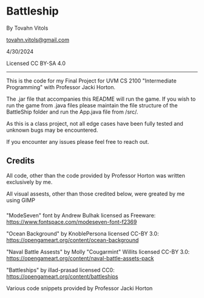# Battleship 
By Tovahn Vitols

tovahn.vitols@gmail.com

4/30/2024

Licensed CC BY-SA 4.0
___

This is the code for my Final Project for UVM CS 2100 "Intermediate Programming" with Professor Jacki Horton.

The .jar file that accompanies this README will run the game. If you wish to run the game from .java files please maintain the file structure of the BattleShip folder and run the App.java file from /src/. 

As this is a class project, not all edge cases have been fully tested and unknown bugs may be encountered.

If you encounter any issues please feel free to reach out.



## Credits

All code, other than the code provided by Professor Horton was written exclusively by me.

All visual assests, other than those credited below, were greated by me using GIMP

###

"ModeSeven" font by Andrew Bulhak licensed as Freeware: https://www.fontspace.com/modeseven-font-f2369

"Ocean Background" by KnoblePersona licensed CC-BY 3.0: https://opengameart.org/content/ocean-background

"Naval Battle Assests" by Molly "Cougarmint" Willits licensed CC-BY 3.0: https://opengameart.org/content/naval-battle-assets-pack 

"Battleships" by illad-prasad licensed CC0: https://opengameart.org/content/battleships

Various code snippets provided by Professor Jacki Horton